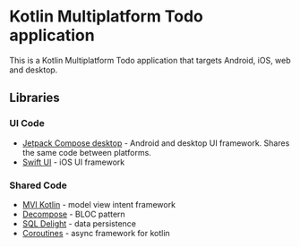 # Kotlin Multiplatform Todo application

This is a Kotlin Multiplatform Todo application that targets Android, iOS, web and desktop. 

## Libraries

### UI Code

* [Jetpack Compose desktop](https://www.jetbrains.com/lp/compose/) - Android and desktop UI framework. Shares the same code between platforms.
* [Swift UI](https://developer.apple.com/xcode/swiftui/) - iOS UI framework

### Shared Code

* [MVI Kotlin](https://github.com/arkivanov/MVIKotlin) - model view intent framework
* [Decompose](https://github.com/arkivanov/Decompose) - BLOC pattern
* [SQL Delight](https://github.com/cashapp/sqldelight) - data persistence
* [Coroutines](https://github.com/Kotlin/kotlinx.coroutines) - async framework for kotlin
